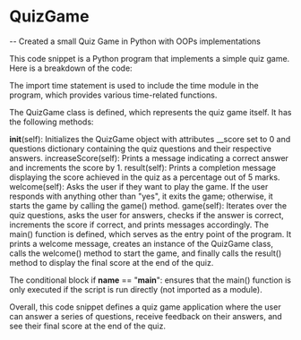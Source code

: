 # QuizGame

-- Created a small Quiz Game in Python with OOPs implementations 

This code snippet is a Python program that implements a simple quiz game. Here is a breakdown of the code:

The import time statement is used to include the time module in the program, which provides various time-related functions.

The QuizGame class is defined, which represents the quiz game itself. It has the following methods:

__init__(self): Initializes the QuizGame object with attributes __score set to 0 and questions dictionary containing the quiz questions and their respective answers.
increaseScore(self): Prints a message indicating a correct answer and increments the score by 1.
result(self): Prints a completion message displaying the score achieved in the quiz as a percentage out of 5 marks.
welcome(self): Asks the user if they want to play the game. If the user responds with anything other than "yes", it exits the game; otherwise, it starts the game by calling the game() method.
game(self): Iterates over the quiz questions, asks the user for answers, checks if the answer is correct, increments the score if correct, and prints messages accordingly.
The main() function is defined, which serves as the entry point of the program. It prints a welcome message, creates an instance of the QuizGame class, calls the welcome() method to start the game, and finally calls the result() method to display the final score at the end of the quiz.

The conditional block if __name__ == "__main__": ensures that the main() function is only executed if the script is run directly (not imported as a module).

Overall, this code snippet defines a quiz game application where the user can answer a series of questions, receive feedback on their answers, and see their final score at the end of the quiz.
